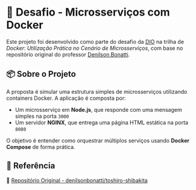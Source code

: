 # 🚀 Desafio - Microsserviços com Docker
Este projeto foi desenvolvido como parte do desafio da [DIO](https://www.dio.me) na trilha de *Docker: Utilização Prática no Cenário de Microsserviços*, com base no repositório original do professor [Denilson Bonatti](https://github.com/denilsonbonatti/toshiro-shibakita).

## 📦 Sobre o Projeto

A proposta é simular uma estrutura simples de microsserviços utilizando containers Docker. A aplicação é composta por:

- Um microsserviço em **Node.js**, que responde com uma mensagem simples na porta `3000`
- Um servidor **NGINX**, que entrega uma página HTML estática na porta `8080`

O objetivo é entender como orquestrar múltiplos serviços usando **Docker Compose** de forma prática.

## 📎 Referência

🔗 [Repositório Original - denilsonbonatti/toshiro-shibakita](https://github.com/denilsonbonatti/toshiro-shibakita)
